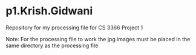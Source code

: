# p1.Krish.Gidwani
Repository for my processing file for CS 3366 Project 1


Note: For the processing file to work the jpg images must be placed in the same directory as the processing file
